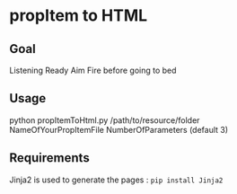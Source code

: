 # propItem to HTML

## Goal

Listening Ready Aim Fire before going to bed

## Usage

python propItemToHtml.py /path/to/resource/folder NameOfYourPropItemFile NumberOfParameters (default 3)

## Requirements

Jinja2 is used to generate the pages : `pip install Jinja2`